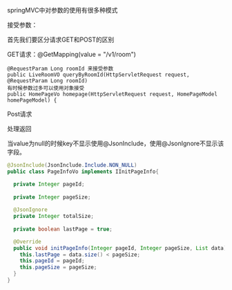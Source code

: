 springMVC中对参数的使用有很多种模式

接受参数：

首先我们要区分请求GET和POST的区别

GET请求：@GetMapping(value = "/v1/room")

```
@RequestParam Long roomId 来接受参数
public LiveRoomVO queryByRoomId(HttpServletRequest request, @RequestParam Long roomId)
有时候参数过多可以使用对象接受
public HomePageVo homepage(HttpServletRequest request, HomePageModel homePageModel) {
```

Post请求

处理返回

当value为null的时候key不显示使用@JsonInclude，使用@JsonIgnore不显示该字段。

```java
@JsonInclude(JsonInclude.Include.NON_NULL)
public class PageInfoVo implements IInitPageInfo{

  private Integer pageId;
  
  private Integer pageSize;
  
  @JsonIgnore
  private Integer totalSize;
  
  private boolean lastPage = true;

  @Override
  public void initPageInfo(Integer pageId, Integer pageSize, List data) {
    this.lastPage = data.size() < pageSize;
    this.pageId = pageId;
    this.pageSize = pageSize;
  }
}
```